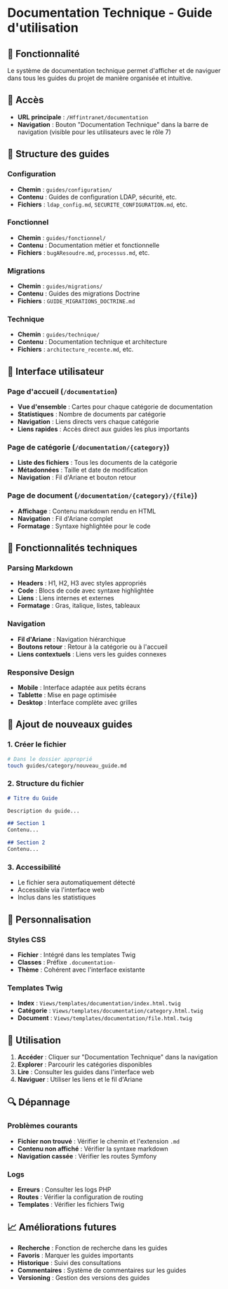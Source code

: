 # Documentation Technique - Guide d'utilisation

## 🎯 Fonctionnalité

Le système de documentation technique permet d'afficher et de naviguer dans tous les guides du projet de manière organisée et intuitive.

## 🔗 Accès

- **URL principale** : `/Hffintranet/documentation`
- **Navigation** : Bouton "Documentation Technique" dans la barre de navigation (visible pour les utilisateurs avec le rôle 7)

## 📁 Structure des guides

### Configuration
- **Chemin** : `guides/configuration/`
- **Contenu** : Guides de configuration LDAP, sécurité, etc.
- **Fichiers** : `ldap_config.md`, `SECURITE_CONFIGURATION.md`, etc.

### Fonctionnel
- **Chemin** : `guides/fonctionnel/`
- **Contenu** : Documentation métier et fonctionnelle
- **Fichiers** : `bugAResoudre.md`, `processus.md`, etc.

### Migrations
- **Chemin** : `guides/migrations/`
- **Contenu** : Guides des migrations Doctrine
- **Fichiers** : `GUIDE_MIGRATIONS_DOCTRINE.md`

### Technique
- **Chemin** : `guides/technique/`
- **Contenu** : Documentation technique et architecture
- **Fichiers** : `architecture_recente.md`, etc.

## 🎨 Interface utilisateur

### Page d'accueil (`/documentation`)
- **Vue d'ensemble** : Cartes pour chaque catégorie de documentation
- **Statistiques** : Nombre de documents par catégorie
- **Navigation** : Liens directs vers chaque catégorie
- **Liens rapides** : Accès direct aux guides les plus importants

### Page de catégorie (`/documentation/{category}`)
- **Liste des fichiers** : Tous les documents de la catégorie
- **Métadonnées** : Taille et date de modification
- **Navigation** : Fil d'Ariane et bouton retour

### Page de document (`/documentation/{category}/{file}`)
- **Affichage** : Contenu markdown rendu en HTML
- **Navigation** : Fil d'Ariane complet
- **Formatage** : Syntaxe highlightée pour le code

## 🔧 Fonctionnalités techniques

### Parsing Markdown
- **Headers** : H1, H2, H3 avec styles appropriés
- **Code** : Blocs de code avec syntaxe highlightée
- **Liens** : Liens internes et externes
- **Formatage** : Gras, italique, listes, tableaux

### Navigation
- **Fil d'Ariane** : Navigation hiérarchique
- **Boutons retour** : Retour à la catégorie ou à l'accueil
- **Liens contextuels** : Liens vers les guides connexes

### Responsive Design
- **Mobile** : Interface adaptée aux petits écrans
- **Tablette** : Mise en page optimisée
- **Desktop** : Interface complète avec grilles

## 📝 Ajout de nouveaux guides

### 1. Créer le fichier
```bash
# Dans le dossier approprié
touch guides/category/nouveau_guide.md
```

### 2. Structure du fichier
```markdown
# Titre du Guide

Description du guide...

## Section 1
Contenu...

## Section 2
Contenu...
```

### 3. Accessibilité
- Le fichier sera automatiquement détecté
- Accessible via l'interface web
- Inclus dans les statistiques

## 🎨 Personnalisation

### Styles CSS
- **Fichier** : Intégré dans les templates Twig
- **Classes** : Préfixe `.documentation-`
- **Thème** : Cohérent avec l'interface existante

### Templates Twig
- **Index** : `Views/templates/documentation/index.html.twig`
- **Catégorie** : `Views/templates/documentation/category.html.twig`
- **Document** : `Views/templates/documentation/file.html.twig`

## 🚀 Utilisation

1. **Accéder** : Cliquer sur "Documentation Technique" dans la navigation
2. **Explorer** : Parcourir les catégories disponibles
3. **Lire** : Consulter les guides dans l'interface web
4. **Naviguer** : Utiliser les liens et le fil d'Ariane

## 🔍 Dépannage

### Problèmes courants
- **Fichier non trouvé** : Vérifier le chemin et l'extension `.md`
- **Contenu non affiché** : Vérifier la syntaxe markdown
- **Navigation cassée** : Vérifier les routes Symfony

### Logs
- **Erreurs** : Consulter les logs PHP
- **Routes** : Vérifier la configuration de routing
- **Templates** : Vérifier les fichiers Twig

## 📈 Améliorations futures

- **Recherche** : Fonction de recherche dans les guides
- **Favoris** : Marquer les guides importants
- **Historique** : Suivi des consultations
- **Commentaires** : Système de commentaires sur les guides
- **Versioning** : Gestion des versions des guides
